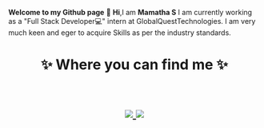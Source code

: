 **Welcome to my Github page** 👋
 **Hi**,I am **Mamatha S**
I am currently working as  a "Full Stack Developer💻" intern at GlobalQuestTechnologies.
I am very much keen and eger to acquire Skills as per the industry standards.



<h1 align="center">
✨ Where you can find me ✨
<p align="center">
  <br/>
  <a href="https://www.linkedin.com/in/mamatha-s-092191208/">
    <img src="https://img.shields.io/badge/LinkedIn-%230077B5.svg?&style=flat-square&logo=linkedin&logoColor=white">
  </a>

  <a href="https://github.com/MamathaS-2001/MamathaS-2001/">
    <img src="https://img.shields.io/badge/Github-%230A0A0A.svg?&style=flat-square&logo=Github&logoColor=white">  
  </a>



<!--
**MamathaS-2001/MamathaS-2001** is a ✨ _special_ ✨ repository because its `README.md` (this file) appears on your GitHub profile.

Here are some ideas to get you started:

- 🔭 I’m currently working on ...
- 🌱 I’m currently learning ...
- 👯 I’m looking to collaborate on ...
- 🤔 I’m looking for help with ...
- 💬 Ask me about ...
- 📫 How to reach me: ...
- 😄 Pronouns: ...
- ⚡ Fun fact: ...
-->
